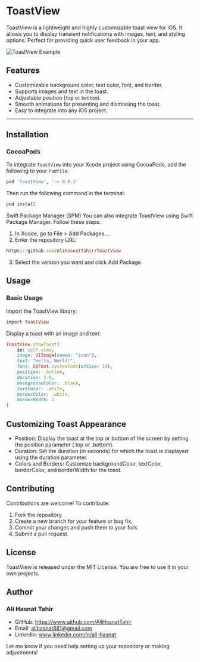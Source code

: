 # ToastView

ToastView is a lightweight and highly customizable toast view for iOS. It allows you to display transient notifications with images, text, and styling options. Perfect for providing quick user feedback in your app.

![ToastView Example](https://via.placeholder.com/800x400?text=ToastView+Demo)

## Features

- Customizable background color, text color, font, and border.
- Supports images and text in the toast.
- Adjustable position (`top` or `bottom`).
- Smooth animations for presenting and dismissing the toast.
- Easy to integrate into any iOS project.

---

## Installation

### CocoaPods

To integrate `ToastView` into your Xcode project using CocoaPods, add the following to your `Podfile`:

```ruby
pod 'ToastView', '~> 0.0.1'

```
Then run the following command in the terminal:

```ruby
pod install

```

Swift Package Manager (SPM)
You can also integrate ToastView using Swift Package Manager. Follow these steps:

1. In Xcode, go to File > Add Packages....
2. Enter the repository URL:

```ruby
https://github.com/AliHasnatTahir/ToastView
```

3. Select the version you want and click Add Package.


## Usage
### Basic Usage
Import the ToastView library:

```ruby
import ToastView
```

Display a toast with an image and text:
```ruby
ToastView.showToast(
    in: self.view,
    image: UIImage(named: "icon"),
    text: "Hello, World!",
    font: UIFont.systemFont(ofSize: 14),
    position: .bottom,
    duration: 2.0,
    backgroundColor: .black,
    textColor: .white,
    bordorColor: .white,
    borderWidth: 2
)

```

## Customizing Toast Appearance
- Position: Display the toast at the top or bottom of the screen by setting the position parameter (.top or .bottom).
- Duration: Set the duration (in seconds) for which the toast is displayed using the duration parameter.
- Colors and Borders: Customize backgroundColor, textColor, bordorColor, and borderWidth for the toast.


## Contributing
Contributions are welcome! To contribute:

1. Fork the repository.
2. Create a new branch for your feature or bug fix.
3. Commit your changes and push them to your fork.
4. Submit a pull request.

## License
ToastView is released under the MIT License. You are free to use it in your own projects.

## Author
### Ali Hasnat Tahir

- GitHub: https://www.github.com/AliHasnatTahir
- Email: alihasnat861@gmail.com
- Linkedin: www.linkedin.com/in/ali-hasnat


Let me know if you need help setting up your repository or making adjustments!
